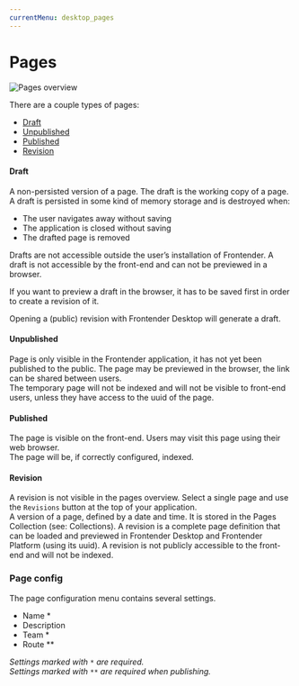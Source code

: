 ```yaml
---
currentMenu: desktop_pages
---
```


# Pages
![Pages overview](https://development.getfrontender.brickson.kitchen/assets/images/product-shots/20.00.png)

There are a couple types of pages:
* [Draft](#draft)
* [Unpublished](#unpublished)
* [Published](#published)
* [Revision](#revision)

#### Draft
A non-persisted version of a page. The draft is the working copy of a page. A draft is persisted in some kind of memory storage and is destroyed when:
- The user navigates away without saving
- The application is closed without saving
- The drafted page is removed

Drafts are not accessible outside the user’s installation of Frontender. A draft is not accessible by the front-end and can not be previewed in a browser.

If you want to preview a draft in the browser, it has to be saved first in order to create a revision of it.

Opening a (public) revision with Frontender Desktop will generate a draft.

#### Unpublished
Page is only visible in the Frontender application, it has not yet been published to the public. The page may be previewed in the browser, the link can be shared between users.  
The temporary page will not be indexed and will not be visible to front-end users, unless they have access to the uuid of the page.

#### Published
The page is visible on the front-end. Users may visit this page using their web browser.  
The page will be, if correctly configured, indexed.

#### Revision
A revision is not visible in the pages overview. Select a single page and use the `Revisions` button at the top of your application.  
A version of a page, defined by a date and time. It is stored in the Pages Collection (see: Collections). A revision is a complete page definition that can be loaded and previewed in Frontender Desktop and Frontender Platform (using its uuid). A revision is not publicly accessible to the front-end and will not be indexed.

### Page config
The page configuration menu contains several settings.
* Name *
* Description
* Team *
* Route **

_Settings marked with `*` are required._  
_Settings marked with `**` are required when publishing._
